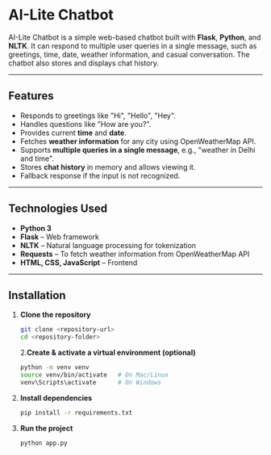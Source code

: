 # AI-Lite Chatbot

AI-Lite Chatbot is a simple web-based chatbot built with **Flask**, **Python**, and **NLTK**. It can respond to multiple user queries in a single message, such as greetings, time, date, weather information, and casual conversation. The chatbot also stores and displays chat history.

---

## Features

- Responds to greetings like "Hi", "Hello", "Hey".
- Handles questions like "How are you?".
- Provides current **time** and **date**.
- Fetches **weather information** for any city using OpenWeatherMap API.
- Supports **multiple queries in a single message**, e.g., "weather in Delhi and time".
- Stores **chat history** in memory and allows viewing it.
- Fallback response if the input is not recognized.

---

## Technologies Used

- **Python 3**
- **Flask** – Web framework
- **NLTK** – Natural language processing for tokenization
- **Requests** – To fetch weather information from OpenWeatherMap API
- **HTML, CSS, JavaScript** – Frontend

---

## Installation

1. **Clone the repository**

   ```bash
   git clone <repository-url>
   cd <repository-folder>

   ```

   2.**Create & activate a virtual environment (optional)**

   ```bash
   python -m venv venv
   source venv/bin/activate   # On Mac/Linux
   venv\Scripts\activate      # On Windows

   ```

2. **Install dependencies**

   ```bash
   pip install -r requirements.txt

   ```

3. **Run the project**

   ```
   python app.py

   ```
